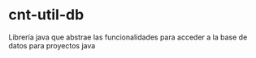 # cnt-util-db

Librería java que abstrae las funcionalidades para acceder a la base de datos para proyectos java
